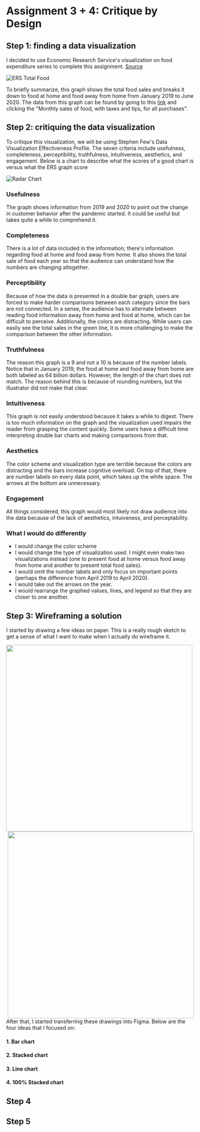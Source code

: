 # Assignment 3 + 4: Critique by Design

## Step 1: finding a data visualization

I decided to use Economic Research Service's visualization on food expenditure series to complete this assignment. [Source](https://www.ers.usda.gov/data-products/chart-gallery/gallery/chart-detail/?chartId=99193)

![ERS Total Food](Images/usda-food.png)

To briefly summarize, this graph shows the total food sales and breaks it down to food at home and food away from home from January 2019 to June 2020. The data from this graph can be found by going to this [link](https://www.ers.usda.gov/data-products/food-expenditure-series/) and clicking the "Monthly sales of food, with taxes and tips, for all purchases".

## Step 2: critiquing the data visualization

To critique this visualization, we will be using Stephen Few's Data Visualization Effectiveness Profile. The seven criteria include usefulness, completeness, perceptibility, truthfulness, intuitiveness, aesthetics, and engagement. Below is a chart to describe what the scores of a good chart is versus what the ERS graph score

![Radar Chart](Images/radar.png)

### Usefulness

The graph shows information from 2019 and 2020 to point out the change in customer behavior after the pandemic started. It could be useful but takes quite a while to comprehend it.  

### Completeness

There is a lot of data included in the information; there's information regarding food at home and food away from home. It also shows the total sale of food each year so that the audience can understand how the numbers are changing altogether. 

### Perceptibility

Because of how the data is presented in a double bar graph, users are forced to make harder comparisons between each category since the bars are not connected. In a sense, the audience has to alternate between reading food information away from home and food at home, which can be difficult to perceive. Additionally, the colors are distracting. While users can easily see the total sales in the green line, it is more challenging to make the comparison between the other information.

### Truthfulness

The reason this graph is a 9 and not a 10 is because of the number labels. Notice that in January 2019, the food at home and food away from home are both labeled as 64 billion dollars. However, the length of the chart does not match. The reason behind this is because of rounding numbers, but the illustrator did not make that clear.  

### Intuitiveness

This graph is not easily understood because it takes a while to digest. There is too much information on the graph and the visualization used impairs the reader from grasping the content quickly. Some users have a difficult time interpreting double bar charts and making comparisons from that. 

### Aesthetics

The color scheme and visualization type are terrible because the colors are distracting and the bars increase cognitive overload. On top of that, there are number labels on every data point, which takes up the white space. The arrows at the bottom are unnecessary. 

### Engagement

All things considered, this graph would most likely not draw audience into the data because of the lack of aesthetics, intuiveness, and perceptability. 

### What I would do differently

- I would change the color scheme
- I would change the type of visualization used. I might even make two visualizations instead (one to present food at home versus food away from home and another to present total food sales).
- I would omit the number labels and only focus on important points (perhaps the difference from April 2019 to April 2020).
- I would take out the arrows on the year.
- I would rearrange the graphed values, lines, and legend so that they are closer to one another.

## Step 3: Wireframing a solution

I started by drawing a few ideas on paper. This is a really rough sketch to get a sense of what I want to make when I actually do wireframe it. 

<img align="left" src="Images/draw1.jpg" width = "500">
<img align="right" src="Images/draw2.jpg" width = "500">

After that, I started transferring these drawings into Figma. Below are the four ideas that I focused on: 

#### 1. Bar chart

#### 2. Stacked chart

#### 3. Line chart

#### 4. 100% Stacked chart





## Step 4

## Step 5

<div class='tableauPlaceholder' id='viz1644287959234' style='position: relative'><object class='tableauViz'  style='display:none;'>
  <param name='host_url' value='https%3A%2F%2Fpublic.tableau.com%2F' /> 
  <param name='embed_code_version' value='3' /> 
  <param name='site_root' value='' />
  <param name='name' value='Assignment34_16442870976310&#47;Sheet1' />
  <param name='tabs' value='no' /><param name='toolbar' value='yes' />
  <param name='animate_transition' value='yes' />
  <param name='display_static_image' value='yes' />
  <param name='display_spinner' value='yes' />
  <param name='display_overlay' value='yes' />
  <param name='display_count' value='yes' />
  <param name='language' value='en-US' />
  <param name='filter' value='publish=yes' />
  </object>
</div>                
<script type='text/javascript'>                    
  var divElement = document.getElementById('viz1644287959234');                    
  var vizElement = divElement.getElementsByTagName('object')[0];                    
  vizElement.style.width='100%';
  vizElement.style.height=(divElement.offsetWidth*0.75)+'px';                    
  var scriptElement = document.createElement('script');                    
  scriptElement.src = 'https://public.tableau.com/javascripts/api/viz_v1.js';                    
  vizElement.parentNode.insertBefore(scriptElement, vizElement);                
</script>
